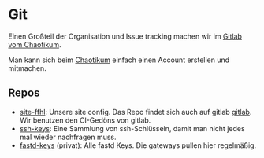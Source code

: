# Git

Einen Großteil der Organisation und Issue tracking machen wir im [Gitlab vom Chaotikum](https://git.chaotikum.org/).

Man kann sich beim [Chaotikum](me.chaotikum.org) einfach einen Account erstellen und mitmachen. 

## Repos
* [site-ffhl](https://git.chaotikum.org/freifunk-luebeck/site-ffhl): Unsere site config.
  Das Repo findet sich auch auf gitlab [gitlab](https://gitlab.com/freifunk-luebeck/site-ffhl). Wir benutzen den CI-Gedöns von gitlab.
* [ssh-keys](https://git.chaotikum.org/freifunk-luebeck/ssh-keys): Eine Sammlung von ssh-Schlüsseln, damit man nicht jedes mal wieder nachfragen muss.
* [fastd-keys](https://git.chaotikum.org/freifunk-luebeck/fastd-keys) (privat): Alle fastd Keys. Die gateways pullen hier regelmäßig.